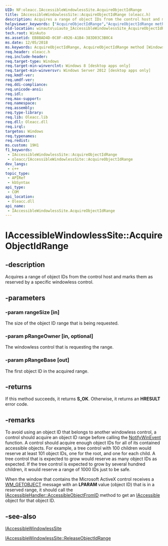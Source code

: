 ```yaml
---
UID: NF:oleacc.IAccessibleWindowlessSite.AcquireObjectIdRange
title: IAccessibleWindowlessSite::AcquireObjectIdRange (oleacc.h)
description: Acquires a range of object IDs from the control host and marks them as reserved by a specific windowless control.
helpviewer_keywords: ["AcquireObjectIdRange","AcquireObjectIdRange method [Windows Accessibility]","AcquireObjectIdRange method [Windows Accessibility]","IAccessibleWindowlessSite interface","IAccessibleWindowlessSite interface [Windows Accessibility]","AcquireObjectIdRange method","IAccessibleWindowlessSite.AcquireObjectIdRange","IAccessibleWindowlessSite::AcquireObjectIdRange","oleacc/IAccessibleWindowlessSite::AcquireObjectIdRange","winauto.uiauto_IAccessibleWindowlessSite_AcquireObjectIdRange"]
old-location: winauto\uiauto_IAccessibleWindowlessSite_AcquireObjectIdRange.htm
tech.root: WinAuto
ms.assetid: EB8BAD4D-0C8F-4926-A1B4-383D03C3B0C4
ms.date: 12/05/2018
ms.keywords: AcquireObjectIdRange, AcquireObjectIdRange method [Windows Accessibility], AcquireObjectIdRange method [Windows Accessibility],IAccessibleWindowlessSite interface, IAccessibleWindowlessSite interface [Windows Accessibility],AcquireObjectIdRange method, IAccessibleWindowlessSite.AcquireObjectIdRange, IAccessibleWindowlessSite::AcquireObjectIdRange, oleacc/IAccessibleWindowlessSite::AcquireObjectIdRange, winauto.uiauto_IAccessibleWindowlessSite_AcquireObjectIdRange
req.header: oleacc.h
req.include-header: 
req.target-type: Windows
req.target-min-winverclnt: Windows 8 [desktop apps only]
req.target-min-winversvr: Windows Server 2012 [desktop apps only]
req.kmdf-ver: 
req.umdf-ver: 
req.ddi-compliance: 
req.unicode-ansi: 
req.idl: 
req.max-support: 
req.namespace: 
req.assembly: 
req.type-library: 
req.lib: Oleacc.lib
req.dll: Oleacc.dll
req.irql: 
targetos: Windows
req.typenames: 
req.redist: 
ms.custom: 19H1
f1_keywords:
 - IAccessibleWindowlessSite::AcquireObjectIdRange
 - oleacc/IAccessibleWindowlessSite::AcquireObjectIdRange
dev_langs:
 - c++
topic_type:
 - APIRef
 - kbSyntax
api_type:
 - COM
api_location:
 - Oleacc.dll
api_name:
 - IAccessibleWindowlessSite.AcquireObjectIdRange
---
```


# IAccessibleWindowlessSite::AcquireObjectIdRange


## -description

Acquires a range of object IDs from the control host and marks them as reserved by a specific windowless control.

## -parameters

### -param rangeSize [in]

The size of the object ID range that is being requested.

### -param pRangeOwner [in, optional]

The windowless control that is requesting the range.

### -param pRangeBase [out]

The first object ID in the acquired range.

## -returns

If this method succeeds, it returns <b xmlns:loc="http://microsoft.com/wdcml/l10n">S_OK</b>. Otherwise, it returns an <b xmlns:loc="http://microsoft.com/wdcml/l10n">HRESULT</b> error code.

## -remarks

To avoid using an object ID that belongs to another windowless control, a control should acquire an object ID range before calling the <a href="/windows/desktop/api/winuser/nf-winuser-notifywinevent">NotifyWinEvent</a> function.  A control should acquire enough object IDs for all of its contained accessible objects.  For example, a tree control with 100 children would reserve at least 101 object IDs, one for the root, and one for each child.  A tree control that is expected to grow would reserve as many object IDs as expected. If the tree control is expected to grow by several hundred children, it would reserve a range of 1000 IDs just to be safe.  



When the window that contains the Microsoft ActiveX control receives a <a href="/windows/desktop/WinAuto/wm-getobject">WM_GETOBJECT</a> message with an <b>LPARAM</b> value (object ID) that is in a reserved range, it should call the <a href="/windows/desktop/api/oleacc/nf-oleacc-iaccessiblehandler-accessibleobjectfromid">IAccessibleHandler::AccessibleObjectFromID</a> method to get an <a href="/windows/desktop/api/oleacc/nn-oleacc-iaccessible">IAccessible</a> object for that object ID.

## -see-also

<a href="/windows/desktop/api/oleacc/nn-oleacc-iaccessiblewindowlesssite">IAccessibleWindowlessSite</a>



<a href="/windows/desktop/api/oleacc/nf-oleacc-iaccessiblewindowlesssite-releaseobjectidrange">IAccessibleWindowlessSite::ReleaseObjectIdRange</a>